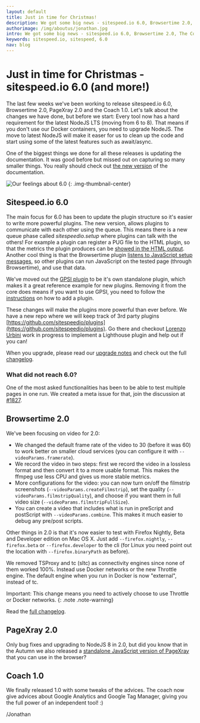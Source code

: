 ```yaml
---
layout: default
title: Just in time for Christmas!
description: We got some big news - sitespeed.io 6.0, Browsertime 2.0, The Coach 1.0 and PageXray 2.0 is here!
authorimage: /img/aboutus/jonathan.jpg
intro: We got some big news - sitespeed.io 6.0, Browsertime 2.0, The Coach 1.0 and PageXray 2.0 is here. We moved to NodeJS 8, made a lot of small improvements and focused on making plugins more powerful.
keywords: sitespeed.io, sitespeed, 6.0
nav: blog
---
```


# Just in time for Christmas - sitespeed.io 6.0 (and more!)

The last few weeks we've been working to release sitespeed.io 6.0, Browsertime 2.0, PageXray 2.0 and the Coach 1.0. Let's talk about the changes we have done, but before we start: Every tool now has a hard requirement for the latest NodeJS LTS (moving from 6 to 8). That means if you don't use our Docker containers, you need to upgrade NodeJS. The move to latest NodeJS will make it easer for us to clean up the code and start using some of the latest features such as await/async.

One of the biggest things we done for all these releases is updating the documentation. It was good before but missed out on capturing so many smaller things. You really should check out [the new version](https://www.sitespeed.io/documentation/) of the documentation.

![Our feelings about 6.0]({{site.baseurl}}/img/6.0-finally.gif)
{: .img-thumbnail-center}

## Sitespeed.io 6.0
The main focus for 6.0 has been to update the plugin structure so it's easier to write more powerful plugins. The new version, allows plugins  to communicate with each other using the queue. This means there is a new queue phase called *sitespeedio.setup* where plugins can talk with the others! For example a plugin can register a PUG file to the HTML plugin, so that the metrics the plugin produces can be [showed in the HTML output](https://www.sitespeed.io/documentation/sitespeed.io/plugins/#create-html-for-your-plugin). Another cool thing is that the Browsertime plugin [listens to JavaScript setup messages](https://www.sitespeed.io/documentation/sitespeed.io/plugins/#let-your-plugin-collect-metrics-using-browsertime), so other plugins can run JavaScript on the tested page (through Browsertime), and use that data.

We've moved out the [GPSI plugin](https://github.com/sitespeedio/plugin-gpsi) to be it's own standalone plugin, which makes it a great reference example for new plugins. Removing it from the core does means if you want to use GPSI, you need to follow the [instructions](https://www.sitespeed.io/documentation/sitespeed.io/plugins/#add-a-plugin) on how to add a plugin.

These changes will make the plugins more powerful than ever before. We have a new repo where we will keep track of 3rd party plugins [https://github.com/sitespeedio/plugins](https://github.com/sitespeedio/plugins). Go there and checkout [Lorenzo Urbini](https://github.com/siteriaitaliana) work in progress to implement a Lighthouse plugin and help out if you can!


When you upgrade, please read our [upgrade notes](https://www.sitespeed.io/documentation/sitespeed.io/upgrade/) and check out the full [changelog](https://github.com/sitespeedio/sitespeed.io/blob/master/CHANGELOG.md).

### What did not reach 6.0?
One of the most asked functionalities has been to be able to test multiple pages in one run. We created a meta issue for that, join the discussion at [#1827](https://github.com/sitespeedio/sitespeed.io/issues/1827).

## Browsertime 2.0

We've been focusing on video for 2.0:

 * We changed the default frame rate of the video to 30 (before it was 60) to work better on smaller cloud services (you can configure it with ```--videoParams.framerate```).
 * We record the video in two steps: first we record the video in a lossless format and then convert it to a more usable format. This makes the ffmpeg use less CPU and gives us more stable metrics.
 * More configurations for the video: you can now turn on/off the filmstrip screenshots (```--videoParams.createFilmstrip```), set the quality (```--videoParams.filmstripQuality```), and choose if you want them in full video size (```--videoParams.filmstripFullSize```).
 * You can create a video that includes what is run in preScript and postScript with ```--videoParams.combine```. This makes it much easier to debug any pre/post scripts.

Other things in 2.0 is that it's now easier to test with  Firefox Nightly, Beta and Developer edition on Mac OS X. Just add ```--firefox.nightly```, ```--firefox.beta``` or ```--firefox.developer``` to the cli (for Linux you need point out the location with ```--firefox.binaryPath``` as before).

We removed TSProxy and tc (sltc) as connectivity engines since none of them worked 100%. Instead use Docker networks or the new Throttle engine. The default engine when you run in Docker is now "external", instead of tc.

Important: This change means you need to actively choose to use Throttle or Docker networks.
{: .note .note-warning}

Read the [full changelog](https://github.com/sitespeedio/browsertime/blob/master/CHANGELOG.md#version-200-2017-11-23).

## PageXray 2.0
Only bug fixes and upgrading to NodeJS 8 in 2.0, but did you know that in the Autumn we also released a [standalone JavaScript version of PageXray](https://github.com/sitespeedio/pagexray/releases) that you can use in the browser?

## Coach 1.0
We finally released 1.0 with some tweaks of the advices. The coach now give advices about Google Analytics and Google Tag Manager, giving you the full power of an independent tool! :)

/Jonathan
